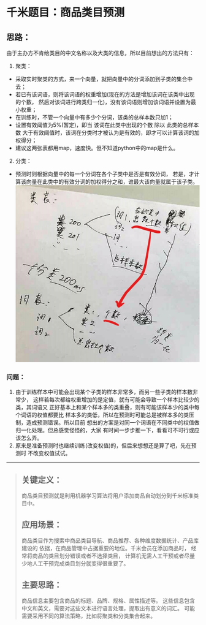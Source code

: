 # 千米题目：商品类目预测
## 思路：
由于主办方不肯给类目的中文名称以及大类的信息，所以目前想出的方法只有：
1. 聚类：
* 采取实时聚类的方式，来一个向量，就把向量中的分词添加到子类的集合中去；
* 若已有该词语，则将该词语的权重增加(现在的方法是增加该词在该类中出现的个数，
然后对该词进行跨类归一化)，没有该词语则增加该词语并设置为最小权重；
* 在训练时，不管一个向量中有多少个分词，该类的总样本数只加1；
* 设置有效阈值为5%(暂定)，即当 该词在此类中出现的个数 除以 此类的总样本数 
大于有效阈值时，该词在分类时才被认为是有效的，即才可以计算该词的加权得分；
* 建议这两张表都用map，速度快。但不知道python中的map是什么。
2. 分类：
* 预测时则根据向量中的每一个分词在各个子类中是否是有效分词，
若是，才计算该向量在此类中的有效分词的加权得分之和，谁最大该向量就属于该子类。
![对象结构图](pic/对象结构图.jpg)

### 问题：
1. 由于训练样本中可能会出现某个子类的样本非常多，而另一些子类的样本数非常少，
这样若每次都给权重增加的是定值，就有可能会导致一个样本比较少的类，其词语又
正好基本上和某个样本多的类重叠，则有可能该样本少的类中每个词语的权值都要比
样本多的类低，所以在预测时可能总是被样本多的类压制，造成预测错误。所以目前
想出的方案是对同一个词语在不同类中的权值做归一化处理。但总感觉怪怪的，大家
有时间一步步推一下，看看可不可行或应该怎么弄。
2. 原来是准备预测时也继续训练(改变权值)的，但后来想想还是算了吧，先在预测时
不改变权值试试。

------------------------

>## 关键定义：
>  商品类目预测就是利用机器学习算法将用户添加商品自动划分到千米标准类目中。
>
>## 应用场景：
>  商品类目作为搜索中商品类目导航、商品推荐、各种维度数据统计、产品库建设的
>  依据，在商品管理中占据重要的地位。千米会员在添加商品时，
>  经常将商品的类目划分错误或者不选择类目，
>  计算机无需人工干预或者尽量少地人工干预完成类目划分就变得很重要了。
>
>## 主要思路：
>  商品信息主要包含商品的标题、品牌、规格、属性描述等。
>  这些信息包含中文和英文，需要对这些文本进行语言处理，提取出有意义的词汇。
>  可能需要采用不同的算法策略，比如将聚类和分类集合起来。